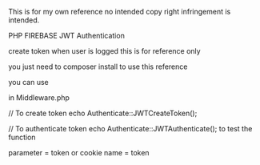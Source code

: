 This is for my own reference no intended copy right infringement is intended.

PHP FIREBASE JWT Authentication

create token when user is logged
this is for reference only

you just need to composer install to use
this reference

you can use

in Middleware.php

// To create token
echo Authenticate::JWTCreateToken();

// To authenticate token
echo Authenticate::JWTAuthenticate();
to test the function

parameter = token
or
cookie name = token
